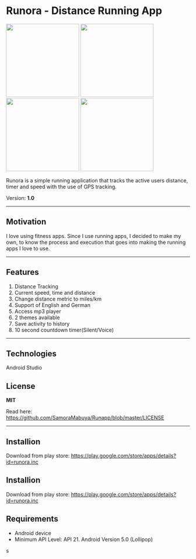 # Runora - Distance Running App

<img src= "https://github.com/SamoraMabuya/Runapp/blob/master/screenshots/Screenshot_1581797724.png" width= "200">    <img src= "https://github.com/SamoraMabuya/Runapp/blob/master/screenshots/Screenshot_1581797737.png" width= "200">    <img src= "https://github.com/SamoraMabuya/Runapp/blob/master/screenshots/Screenshot_1581798339.png" width= "200">    <img src= "https://github.com/SamoraMabuya/Runapp/blob/master/screenshots/Screenshot_1581799616.png" width= "200">


Runora is a simple running application that tracks the active users distance, timer and speed with the use of GPS tracking.

Version: **1.0**

---

## Motivation
I love using fitness apps. Since I use running apps, I decided to make my own, to know the process and execution that goes into making the running apps I love to use.

---
## Features
1. Distance Tracking
2. Current speed, time and distance
3. Change distance metric to miles/km
4. Support of English and German
5. Access mp3 player
6. 2 themes available
7. Save activity to history
8. 10 second countdown timer(Silent/Voice)


---
## Technologies

Android Studio

## License
**MIT**

Read here: https://github.com/SamoraMabuya/Runapp/blob/master/LICENSE

---

## Installion ##

Download from play store: https://play.google.com/store/apps/details?id=runora.inc

## Installion ##

Download from play store: https://play.google.com/store/apps/details?id=runora.inc

## Requirements ##

* Android device
* Minimum API Level: API 21. Android Version 5.0 (Lollipop)

s